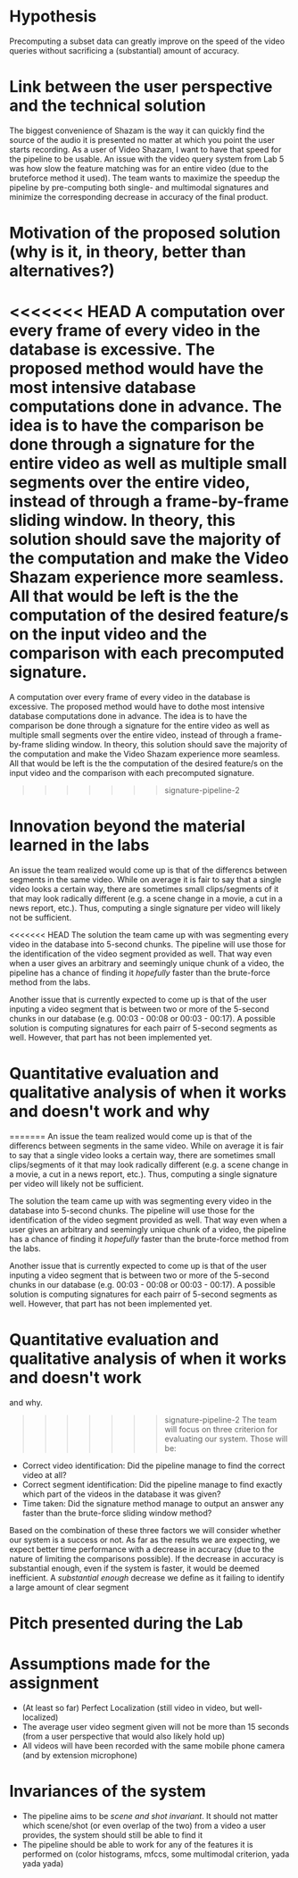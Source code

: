 # Hypothesis
Precomputing a subset data can greatly improve on the speed of the video queries without sacrificing a (substantial) amount of accuracy.

# Link between the user perspective and the technical solution
The biggest convenience of Shazam is the way it can quickly find the source of the audio it is presented no matter at which you point the user starts recording. As a user of Video Shazam, I want to have that speed for the pipeline to be usable. An issue with the video query system from Lab 5 was how slow the feature matching was for an entire video (due to the bruteforce method it used). The team wants to maximize the speedup the pipeline by pre-computing both single- and multimodal signatures and minimize the corresponding decrease in accuracy of the final product.

# Motivation of the proposed solution (why is it, in theory, better than alternatives?)
<<<<<<< HEAD
A computation over every frame of every video in the database is excessive. The proposed method would have the most intensive database computations done in advance. The idea is to have the comparison be done through a signature for the entire video as well as multiple small segments over the entire video, instead of through a frame-by-frame sliding window. In theory, this solution should save the majority of the computation and make the Video Shazam experience more seamless. All that would be left is the the computation of the desired feature/s on the input video and the comparison with each precomputed signature.
=======
A computation over every frame of every video in the database is excessive. The proposed method would have to dothe most intensive database computations done in advance. The idea is to have the comparison be done through a signature for the entire video as well as multiple small segments over the entire video, instead of through a frame-by-frame sliding window. In theory, this solution should save the majority of the computation and make the Video Shazam experience more seamless. All that would be left is the the computation of the desired feature/s on the input video and the comparison with each precomputed signature.
>>>>>>> signature-pipeline-2

# Innovation beyond the material learned in the labs
An issue the team realized would come up is that of the differencs between segments in the same video. While on average it is fair to say that a single video looks a certain way, there are sometimes small clips/segments of it that may look radically different (e.g. a scene change in a movie, a cut in a news report, etc.). Thus, computing a single signature per video will likely not be sufficient.

<<<<<<< HEAD
The solution the team came up with was segmenting every video in the database into 5-second chunks. The pipeline will use those for the identification of the video segment provided as well. That way even when a user gives an arbitrary and seemingly unique chunk of a video, the pipeline has a chance of finding it *hopefully* faster than the brute-force method from the labs.

Another issue that is currently expected to come up is that of the user inputing a video segment that is between two or more of the 5-second chunks in our database (e.g. 00:03 - 00:08 or 00:03 - 00:17). A possible solution is computing signatures for each pairr of 5-second segments as well. However, that part has not been implemented yet.

# Quantitative evaluation and qualitative analysis of when it works and doesn't work and why
=======
An issue the team realized would come up is that of the differencs between segments in the same video. While on average it is fair to say that a single video looks a certain way, there are sometimes small clips/segments of it that may look radically different (e.g. a scene change in a movie, a cut in a news report, etc.). Thus, computing a single signature per video will likely not be sufficient.

The solution the team came up with was segmenting every video in the database into 5-second chunks. The pipeline will use those for the identification of the video segment provided as well. That way even when a user gives an arbitrary and seemingly unique chunk of a video, the pipeline has a chance of finding it *hopefully* faster than the brute-force method from the labs.

Another issue that is currently expected to come up is that of the user inputing a video segment that is between two or more of the 5-second chunks in our database (e.g. 00:03 - 00:08 or 00:03 - 00:17). A possible solution is computing signatures for each pairr of 5-second segments as well. However, that part has not been implemented yet.

# Quantitative evaluation and qualitative analysis of when it works and doesn't work
and why.
>>>>>>> signature-pipeline-2
The team will focus on three criterion for evaluating our system. Those will be:

- Correct video identification: Did the pipeline manage to find the correct video at all?
- Correct segment identification: Did the pipeline manage to find exactly which part of the videos in the database it was given?
- Time taken: Did the signature method manage to output an answer any faster than the brute-force sliding window method?

Based on the combination of these three factors we will consider whether our system is a success or not. As far as the results we are expecting, we expect better time performance with a decrease in accuracy (due to the nature of limiting the comparisons possible). If the decrease in accuracy is substantial enough, even if the system is faster, it would be deemed inefficient. A *substantial enough* decrease we define as it failing to identify a large amount of clear segment

# Pitch presented during the Lab

# Assumptions made for the assignment
- (At least so far) Perfect Localization (still video in video, but well-localized)
- The average user video segment given will not be more than 15 seconds (from a user perspective that would also likely hold up)
- All videos will have been recorded with the same mobile phone camera (and by extension microphone)

# Invariances of the system
- The pipeline aims to be *scene and shot invariant*. It should not matter which scene/shot (or even overlap of the two) from a video a user provides, the system should still be able to find it
- The pipeline should be able to work for any of the features it is performed on (color histograms, mfccs, some multimodal criterion, yada yada yada)
